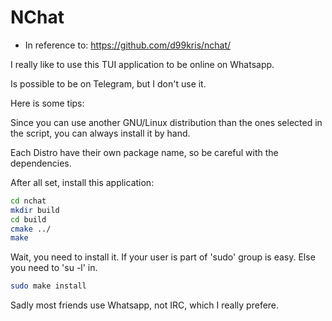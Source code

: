# NChat 

- In reference to: https://github.com/d99kris/nchat/

I really like to use this TUI application to be online on Whatsapp. 

Is possible to be on Telegram, but I don't use it. 

Here is some tips: 

Since you can use another GNU/Linux distribution than the ones selected in the script, you can always install it by hand. 

Each Distro have their own package name, so be careful with the dependencies. 

After all set, install this application: 

```bash 
cd nchat 
mkdir build 
cd build 
cmake ../ 
make 
``` 

Wait, you need to install it. If your user is part of 'sudo' group is easy. Else you need to 'su -l' in. 

```bash 
sudo make install 
```

Sadly most friends use Whatsapp, not IRC, which I really prefere. 

